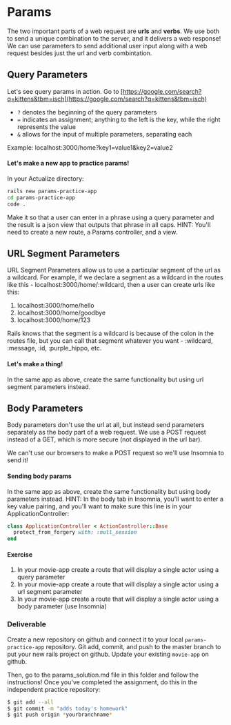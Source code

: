 # Params

The two important parts of a web request are **urls** and **verbs**. We use both to send a unique combination to the server, and it delivers a web response! We can use parameters to send additional user input along with a web request besides just the url and verb combintation.

## Query Parameters

Let's see query params in action. Go to [https://google.com/search?q=kittens&tbm=isch](https://google.com/search?q=kittens&tbm=isch)

* `?` denotes the beginning of the query parameters
* `=` indicates an assignment; anything to the left is the key, while the right represents the value
* `&` allows for the input of multiple parameters, separating each

Example: localhost:3000/home?key1=value1&key2=value2

#### Let's make a new app to practice params! 

In your Actualize directory: 

```bash
rails new params-practice-app
cd params-practice-app
code .
```

Make it so that a user can enter in a phrase using a query parameter and the result is a json view that outputs that phrase in all caps.
HINT: You'll need to create a new route, a Params controller, and a view. 


## URL Segment Parameters

URL Segment Parameters allow us to use a particular segment of the url as a wildcard. For example, if we declare a segment as a wildcard in the routes like this - localhost:3000/home/:wildcard, then a user can create urls like this:

1. localhost:3000/home/hello
2. localhost:3000/home/goodbye
3. localhost:3000/home/123

Rails knows that the segment is a wildcard is because of the colon in the routes file, but you can call that segment whatever you want - :wildcard, :message, :id, :purple_hippo, etc.

#### Let's make a thing!

In the same app as above, create the same functionality but using url segment parameters instead. 


## Body Parameters

Body parameters don't use the url at all, but instead send parameters separately as the body part of a web request. We use a POST request instead of a GET, which is more secure (not displayed in the url bar). 

We can't use our browsers to make a POST request so we'll use Insomnia to send it!

#### Sending body params

In the same app as above, create the same functionality but using body parameters instead. 
HINT: In the body tab in Insomnia, you'll want to enter a key value pairing, and you'll want to make sure this line is in your ApplicationController:

```ruby
class ApplicationController < ActionController::Base
  protect_from_forgery with: :null_session
end
```

#### Exercise

1. In your movie-app create a route that will display a single actor using a query parameter
2. In your movie-app create a route that will display a single actor using a url segment parameter
3. In your movie-app create a route that will display a single actor using a body parameter (use Insomnia)


### Deliverable
Create a new repository on github and connect it to your local `params-practice-app` repository. Git add, commit, and push to the master branch to put your new rails project on github. Update your existing `movie-app` on github. 

Then, go to the params_solution.md file in this folder and follow the instructions! Once you've completed the assignment, do this in the independent practice repository:

```bash
$ git add --all
$ git commit -m "adds today's homework"
$ git push origin *yourbranchname*
```
